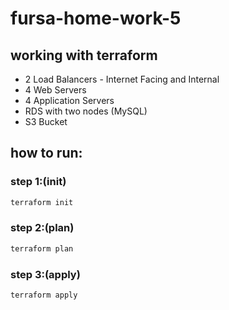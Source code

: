 # fursa-home-work-5
## working with terraform
- 2 Load Balancers - Internet Facing and Internal
- 4 Web Servers
- 4 Application Servers
- RDS with two nodes (MySQL)
- S3 Bucket

## how to run: 
### step 1:(init)
```sh
terraform init
```
### step 2:(plan)
```sh
terraform plan
```
### step 3:(apply)
```sh
terraform apply
```
